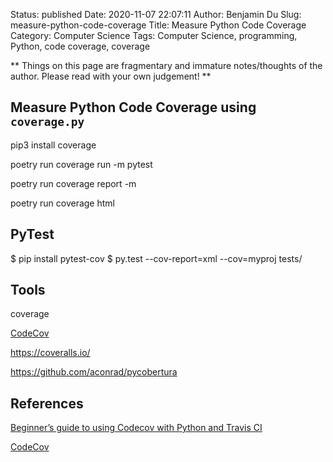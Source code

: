 Status: published
Date: 2020-11-07 22:07:11
Author: Benjamin Du
Slug: measure-python-code-coverage
Title: Measure Python Code Coverage
Category: Computer Science
Tags: Computer Science, programming, Python, code coverage, coverage

**
Things on this page are fragmentary and immature notes/thoughts of the author.
Please read with your own judgement!
**


## Measure Python Code Coverage using `coverage.py`

pip3 install coverage

poetry run coverage run -m pytest

poetry run coverage report -m

poetry run coverage html




## PyTest 

$ pip install pytest-cov
$ py.test --cov-report=xml --cov=myproj tests/

## Tools

coverage 

[CodeCov](https://github.com/codecov/codecov-python)

https://coveralls.io/

https://github.com/aconrad/pycobertura

## References 

[Beginner’s guide to using Codecov with Python and Travis CI](https://medium.com/datadriveninvestor/beginners-guide-to-using-codecov-with-python-and-travis-ci-c17659bb711)

[CodeCov](https://codecov.io/gh)